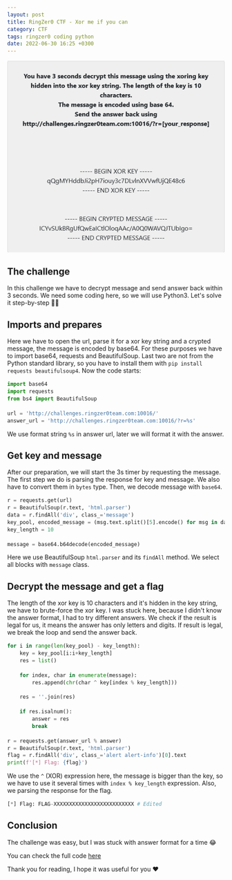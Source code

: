 ```yaml
---
layout: post
title: RingZer0 CTF - Xor me if you can
category: CTF
tags: ringzer0 coding python
date: 2022-06-30 16:25 +0300
---
```


![Challenge banner](/assets/ringzer0/coding_challenges/xor_me_if_you_can.png)

## The challenge
In this challenge we have to decrypt message and send answer back within 3 seconds. We need some coding here, so we will use Python3. Let's solve it step-by-step 👨‍💻

## Imports and prepares 
Here we have to open the url, parse it for a xor key string and a crypted message, the message is encoded by base64. For these purposes we have to import base64, requests and BeautifulSoup. Last two are not from the Python standard library, so you have to install them with `pip install requests beautifulsoup4`. Now the code starts:

```python
import base64
import requests
from bs4 import BeautifulSoup

url = 'http://challenges.ringzer0team.com:10016/'
answer_url = 'http://challenges.ringzer0team.com:10016/?r=%s'
```

We use format string `%s` in answer url, later we will format it with the answer.

## Get key and message
After our preparation, we will start the 3s timer by requesting the message. The first step we do is parsing the response for key and message. We also have to convert them in `bytes` type. Then, we decode message with `base64`.

```python
r = requests.get(url)
r = BeautifulSoup(r.text, 'html.parser')
data = r.findAll('div', class_='message')
key_pool, encoded_message = (msg.text.split()[5].encode() for msg in data)
key_length = 10

message = base64.b64decode(encoded_message)
```

Here we use BeautifulSoup `html.parser` and its `findAll` method. We select all blocks with `message` class.

## Decrypt the message and get a flag
The length of the xor key is 10 characters and it's hidden in the key string, we have to brute-force the xor key.  I was stuck here, because I didn't know the answer format, I had to try different answers. We check if the result is legal for us, it means the answer has only letters and digits. If result is legal, we break the loop and send the answer back.

```python
for i in range(len(key_pool) - key_length):
    key = key_pool[i:i+key_length]
    res = list()

    for index, char in enumerate(message):
        res.append(chr(char ^ key[index % key_length]))

    res = ''.join(res)

    if res.isalnum():
        answer = res
        break
    
r = requests.get(answer_url % answer)
r = BeautifulSoup(r.text, 'html.parser')
flag = r.findAll('div', class_='alert alert-info')[0].text
print(f'[*] Flag: {flag}')
```

We use the `^` (XOR) expression here, the message is bigger than the key, so we have to use it several times with `index % key_length` expression. Also, we parsing the response for the flag.

```python
[*] Flag: FLAG-XXXXXXXXXXXXXXXXXXXXXXXXXX # Edited
```

## Conclusion
The challenge was easy, but I was stuck with answer format for a time 😂

You can check the full code [here](https://github.com/vflame6/ringzer0ctf-challenges/blob/main/Coding%20Challenges/xor_me_if_you_can.py)

Thank you for reading, I hope it was useful for you ❤️
